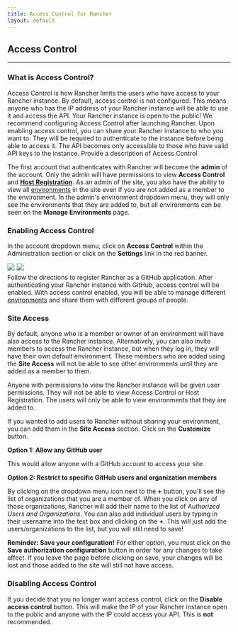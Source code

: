 ```yaml
---
title: Access Control for Rancher
layout: default
---
```


## Access Control
---

### What is Access Control?

Access Control is how Rancher limits the users who have access to your Rancher instance. By default, access control is not configured. This means anyone who has the IP address of your Rancher instance will be able to use it and access the API. Your Rancher instance is open to the public! We recommend configuring Access Control after launching Rancher. Upon enabling access control, you can share your Rancher instance to who you want to. They will be required to authenticate to the instance before being able to access it. The API becomes only accessible to those who have valid API keys to the instance. <span class="highlight">Provide a description of Access Control</span>

The first account that authenticates with Rancher will become the **admin** of the account. Only the admin will have permissions to view **Access Control** and **[Host Registration]({{site.baseurl}}/docs/configuration/host-registration/)**. As an admin of the site, you also have the ability to view all [environments]({{site.baseurl}}/docs/configuration/environments/) in the site even if you are not added as a member to the environment. In the admin's environment dropdown menu, they will only see the environments that they are added to, but all environments can be seen on the **Manage Environments** page.

### Enabling Access Control

In the account dropdown menu, click on **Access Control** within the Administration section or click on the **Settings** link in the red banner.

<img src="{{site.baseurl}}/img/rancher_access_control_1.png" style="float: left; margin-right: 1%; margin-bottom: 0.5em;">
<img src="{{site.baseurl}}/img/rancher_access_control_2.png" style="float: left; margin-right: 1%; margin-bottom: 0.5em;">
<p style="clear: both;">

Follow the directions to register Rancher as a GitHub application. After authenticating your Rancher instance with GitHub, access control will be enabled. With access control enabled, you will be able to manage different [environments]({{site.baseurl}}/docs/configuration/environments/) and share them with different groups of people.

### Site Access

By default, anyone who is a member or owner of an environment will have also access to the Rancher instance. Alternatively, you can also invite members to access the Rancher instance, but when they log in, they will have their own default environment. These members who are added using the **Site Access** will not be able to see other environments until they are added as a member to them.

Anyone with permissions to view the Rancher instance will be given user permissions. They will not be able to view Access Control or Host Registration. The users will only be able to view environments that they are added to. 

If you wanted to add users to Rancher without sharing your environment, you can add them in the **Site Access** section. Click on the **Customize** button.

**Option 1: Allow any GitHub user** 

This would allow anyone with a GitHub account to access your site.  

**Option 2: Restrict to specific GitHub users and organization members**

By clicking on the dropdown menu icon next to the **+** button, you'll see the list of organizations that you are a member of. When you click on any of those organizations, Rancher will add their name to the list of _Authorized Users and Organizations_. You can also add individual users by typing in their username into the text box and clicking on the **+**. This will just add the users/organizations to the list, but you will still need to save!

**Reminder: Save your configuration!**
For either option, you must click on the **Save authorization configuration** button in order for any changes to take affect. If you leave the page before clicking on save, your changes will be lost and those added to the site will still not have access.

### Disabling Access Control

If you decide that you no longer want access control, click on the **Disable access control** button. This will make the IP of your Rancher instance open to the public and anyone with the IP could access your API. This is **not** recommended.